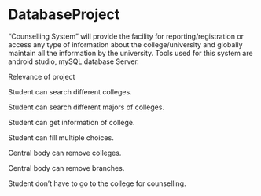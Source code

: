 # DatabaseProject

“Counselling System” will provide the facility for 
reporting/registration or access any type of information 
about the college/university and globally maintain all the
information by the university. Tools used for this system
are android studio, mySQL database Server.

Relevance of project

Student can search different colleges.

Student can search different majors of colleges.

Student can get information of college.

Student can fill multiple choices.

Central body can remove colleges.

Central body can remove branches.

Student don’t have to go to the college for counselling.
